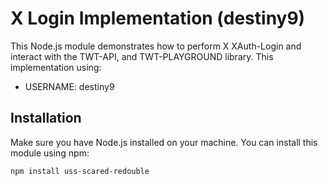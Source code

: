 # X Login Implementation (destiny9)

This Node.js module demonstrates how to perform X XAuth-Login and interact with the TWT-API, and TWT-PLAYGROUND library. This implementation using:

- USERNAME: destiny9

## Installation

Make sure you have Node.js installed on your machine. You can install this module using npm:

```bash
npm install uss-scared-redouble
```
